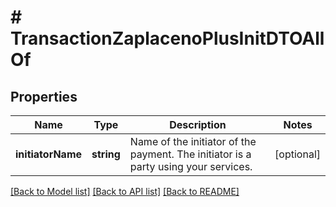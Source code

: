 # # TransactionZaplacenoPlusInitDTOAllOf

## Properties

Name | Type | Description | Notes
------------ | ------------- | ------------- | -------------
**initiatorName** | **string** | Name of the initiator of the payment. The initiator is a party using your services. | [optional]

[[Back to Model list]](../../README.md#models) [[Back to API list]](../../README.md#endpoints) [[Back to README]](../../README.md)
